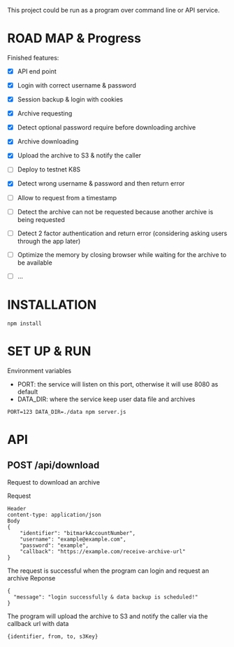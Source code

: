 This project could be run as a program over command line or API service.

# ROAD MAP & Progress

Finished features:
- [x] API end point
- [x] Login with correct username & password
- [x] Session backup & login with cookies
- [x] Archive requesting
- [x] Detect optional password require before downloading archive
- [x] Archive downloading
- [x] Upload the archive to S3 & notify the caller
- [ ] Deploy to testnet K8S
- [x] Detect wrong username & password and then return error
- [ ] Allow to request from a timestamp
- [ ] Detect the archive can not be requested because another archive is being requested
- [ ] Detect 2 factor authentication and return error (considering asking users through the app later)
- [ ] Optimize the memory by closing browser while waiting for the archive to be available
- [ ] ...


# INSTALLATION
```
npm install
```

# SET UP & RUN
Environment variables
- PORT: the service will listen on this port, otherwise it will use 8080 as default
- DATA_DIR: where the service keep user data file and archives

```
PORT=123 DATA_DIR=./data npm server.js
```

# API

## POST /api/download
Request to download an archive

Request
```
Header
content-type: application/json
Body
{
	"identifier": "bitmarkAccountNumber",
	"username": "example@example.com",
	"password": "example",
	"callback": "https://example.com/receive-archive-url"
}
```

The request is successful when the program can login and request an archive
Reponse
```
{
  "message": "login successfully & data backup is scheduled!"
}
```

The program will upload the archive to S3 and notify the caller via the callback url with data
```
{identifier, from, to, s3Key}
```
